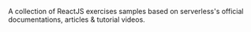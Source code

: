 A collection of ReactJS exercises samples based on serverless's official documentations, articles & tutorial videos.
